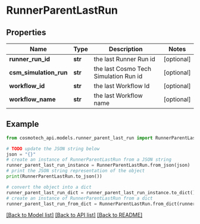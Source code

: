 # RunnerParentLastRun


## Properties

Name | Type | Description | Notes
------------ | ------------- | ------------- | -------------
**runner_run_id** | **str** | the last Runner Run id | [optional] 
**csm_simulation_run** | **str** | the last Cosmo Tech Simulation Run id | [optional] 
**workflow_id** | **str** | the last Workflow Id | [optional] 
**workflow_name** | **str** | the last Workflow name | [optional] 

## Example

```python
from cosmotech_api.models.runner_parent_last_run import RunnerParentLastRun

# TODO update the JSON string below
json = "{}"
# create an instance of RunnerParentLastRun from a JSON string
runner_parent_last_run_instance = RunnerParentLastRun.from_json(json)
# print the JSON string representation of the object
print(RunnerParentLastRun.to_json())

# convert the object into a dict
runner_parent_last_run_dict = runner_parent_last_run_instance.to_dict()
# create an instance of RunnerParentLastRun from a dict
runner_parent_last_run_from_dict = RunnerParentLastRun.from_dict(runner_parent_last_run_dict)
```
[[Back to Model list]](../README.md#documentation-for-models) [[Back to API list]](../README.md#documentation-for-api-endpoints) [[Back to README]](../README.md)


